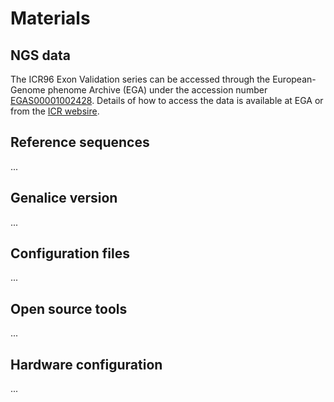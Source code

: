 # Materials

## NGS data
The ICR96 Exon Validation series can be accessed through the European-Genome phenome Archive (EGA) under the accession number [EGAS00001002428](https://www.ebi.ac.uk/ega/studies/EGAS00001002428). Details of how to access the data is available at EGA or from the [ICR websire](www.icr.ac.uk/icr96).

## Reference sequences
...

## Genalice version
...

## Configuration files
...

## Open source tools
...

## Hardware configuration
...
